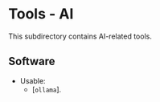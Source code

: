 # Tools - AI

This subdirectory contains AI-related tools.

## Software

- Usable:
  - [`ollama`].

